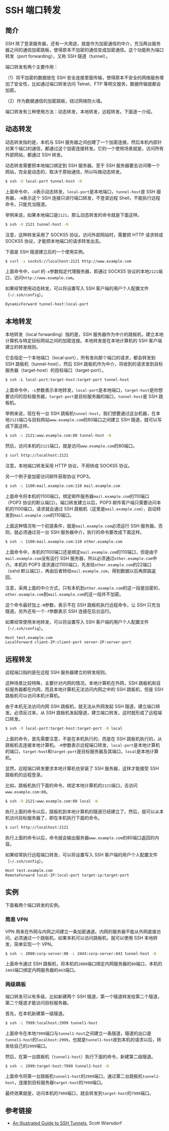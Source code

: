 # SSH 端口转发

## 简介

SSH 除了登录服务器，还有一大用途，就是作为加密通信的中介，充当两台服务器之间的通信加密跳板，使得原本不加密的通信变成加密通信。这个功能称为端口转发（port forwarding），又称 SSH 隧道（tunnel）。

端口转发有两个主要作用：

（1）将不加密的数据放在 SSH 安全连接里面传输，使得原本不安全的网络服务增加了安全性，比如通过端口转发访问 Telnet、FTP 等明文服务，数据传输就都会加密。

（2）作为数据通信的加密跳板，绕过网络防火墙。

端口转发有三种使用方法：动态转发，本地转发，远程转发。下面逐一介绍。

## 动态转发

动态转发指的是，本机与 SSH 服务器之间创建了一个加密连接，然后本机内部针对某个端口的通信，都通过这个加密连接转发。它的一个使用场景就是，访问所有外部网站，都通过 SSH 转发。

动态转发需要把本地端口绑定到 SSH 服务器。至于 SSH 服务器要去访问哪一个网站，完全是动态的，取决于原始通信，所以叫做动态转发。

```bash
$ ssh -D local-port tunnel-host -N
```

上面命令中，`-D`表示动态转发，`local-port`是本地端口，`tunnel-host`是 SSH 服务器，`-N`表示这个 SSH 连接只进行端口转发，不登录远程 Shell，不能执行远程命令，只能充当隧道。

举例来说，如果本地端口是`2121`，那么动态转发的命令就是下面这样。

```bash
$ ssh -D 2121 tunnel-host -N
```

注意，这种转发采用了 SOCKS5 协议。访问外部网站时，需要把 HTTP 请求转成 SOCKS5 协议，才能把本地端口的请求转发出去。

下面是 SSH 隧道建立后的一个使用实例。

```bash
$ curl -x socks5://localhost:2121 http://www.example.com
```

上面命令中，curl 的`-x`参数指定代理服务器，即通过 SOCKS5 协议的本地`2121`端口，访问`http://www.example.com`。

如果经常使用动态转发，可以将设置写入 SSH 客户端的用户个人配置文件（`~/.ssh/config`）。

```bash
DynamicForward tunnel-host:local-port
```

## 本地转发

本地转发（local forwarding）指的是，SSH 服务器作为中介的跳板机，建立本地计算机与特定目标网站之间的加密连接。本地转发是在本地计算机的 SSH 客户端建立的转发规则。

它会指定一个本地端口（local-port），所有发向那个端口的请求，都会转发到 SSH 跳板机（tunnel-host），然后 SSH 跳板机作为中介，将收到的请求发到目标服务器（target-host）的目标端口（target-port）。

```html
$ ssh -L local-port:target-host:target-port tunnel-host
```

上面命令中，`-L`参数表示本地转发，`local-port`是本地端口，`target-host`是你想要访问的目标服务器，`target-port`是目标服务器的端口，`tunnel-host`是 SSH 跳板机。

举例来说，现在有一台 SSH 跳板机`tunnel-host`，我们想要通过这台机器，在本地`2121`端口与目标网站`www.example.com`的80端口之间建立 SSH 隧道，就可以写成下面这样。

```bash
$ ssh -L 2121:www.example.com:80 tunnel-host -N
```

然后，访问本机的`2121`端口，就是访问`www.example.com`的80端口。

```bash
$ curl http://localhost:2121
```

注意，本地端口转发采用 HTTP 协议，不用转成 SOCKS5 协议。

另一个例子是加密访问邮件获取协议 POP3。

```bash
$ ssh -L 1100:mail.example.com:110 mail.example.com
```

上面命令将本机的1100端口，绑定邮件服务器`mail.example.com`的110端口（POP3 协议的默认端口）。端口转发建立以后，POP3 邮件客户端只需要访问本机的1100端口，请求就会通过 SSH 跳板机（这里是`mail.example.com`），自动转发到`mail.example.com`的110端口。

上面这种情况有一个前提条件，就是`mail.example.com`必须运行 SSH 服务器。否则，就必须通过另一台 SSH 服务器中介，执行的命令要改成下面这样。

```bash
$ ssh -L 1100:mail.example.com:110 other.example.com
```

上面命令中，本机的1100端口还是绑定`mail.example.com`的110端口，但是由于`mail.example.com`没有运行 SSH 服务器，所以必须通过`other.example.com`中介。本机的 POP3 请求通过1100端口，先发给`other.example.com`的22端口（sshd 默认端口），再由后者转给`mail.example.com`，得到数据以后再原路返回。

注意，采用上面的中介方式，只有本机到`other.example.com`的这一段是加密的，`other.example.com`到`mail.example.com`的这一段并不加密。

这个命令最好加上`-N`参数，表示不在 SSH 跳板机执行远程命令，让 SSH 只充当隧道。另外还有一个`-f`参数表示 SSH 连接在后台运行。

如果经常使用本地转发，可以将设置写入 SSH 客户端的用户个人配置文件（`~/.ssh/config`）。

```bash
Host test.example.com
LocalForward client-IP:client-port server-IP:server-port
```

## 远程转发

远程端口指的是在远程 SSH 服务器建立的转发规则。

这种场景比较特殊，主要针对内网的情况。本地计算机在外网，SSH 跳板机和目标服务器都在内网，而且本地计算机无法访问内网之中的 SSH 跳板机，但是 SSH 跳板机可以访问本机计算机。

由于本机无法访问内网 SSH 跳板机，就无法从外网发起 SSH 隧道，建立端口转发。必须反过来，从 SSH 跳板机发起隧道，建立端口转发，这时就形成了远程端口转发。

```bash
$ ssh -R local-port:target-host:target-port -N local
```

上面的命令，首先需要注意，不是在本机执行的，而是在 SSH 跳板机执行的，从跳板机去连接本地计算机。`-R`参数表示远程端口转发，`local-port`是本地计算机的端口，`target-host`和`target-port`是目标服务器及其端口，`local`是本地计算机。

显然，远程端口转发要求本地计算机也安装了 SSH 服务器，这样才能接受 SSH 跳板机的远程登录。

比如，跳板机执行下面的命令，绑定本地计算机的`2121`端口，去访问`www.example.com:80`。

```bash
$ ssh -R 2121:www.example.com:80 local -N
```

执行上面的命令以后，跳板机到本地计算机的隧道已经建立了。然后，就可以从本机访问目标服务器了，即在本机执行下面的命令。

```bash
$ curl http://localhost:2121
```

执行上面的命令以后，命令就会输出服务器`www.example.com`的80端口返回的内容。

如果经常执行远程端口转发，可以将设置写入 SSH 客户端的用户个人配置文件（`~/.ssh/config`）。

```bash
Host test.example.com
RemoteForward local-IP:local-port target-ip:target-port
```

## 实例

下面看两个端口转发的实例。

### 简易 VPN

VPN 用来在外网与内网之间建立一条加密通道。内网的服务器不能从外网直接访问，必须通过一个跳板机，如果本机可以访问跳板机，就可以使用 SSH 本地转发，简单实现一个 VPN。

```bash
$ ssh -L 2080:corp-server:80 -L 2443:corp-server:443 tunnel-host -N
```

上面命令通过 SSH 跳板机，将本机的`2080`端口绑定内网服务器的`80`端口，本机的`2443`端口绑定内网服务器的`443`端口。

### 两级跳板

端口转发可以有多级，比如新建两个 SSH 隧道，第一个隧道转发给第二个隧道，第二个隧道才能访问目标服务器。

首先，在本机新建第一级隧道。

```bash
$ ssh -L 7999:localhost:2999 tunnel1-host
```

上面命令在本地`7999`端口与`tunnel1-host`之间建立一条隧道，隧道的出口是`tunnel1-host`的`localhost:2999`，也就是`tunnel1-host`收到本机的请求以后，转发给自己的`2999`端口。

然后，在第一台跳板机（`tunnel1-host`）执行下面的命令，新建第二级隧道。

```bash
$ ssh -L 2999:target-host:7999 tunnel2-host -N
```

上面命令将第一台跳板机`tunnel1-host`的`2999`端口，通过第二台跳板机`tunnel2-host`，连接到目标服务器`target-host`的`7999`端口。

最终效果就是，访问本机的`7999`端口，就会转发到`target-host`的`7999`端口。

## 参考链接

- [An Illustrated Guide to SSH Tunnels](https://solitum.net/posts/an-illustrated-guide-to-ssh-tunnels/), Scott Wiersdorf

